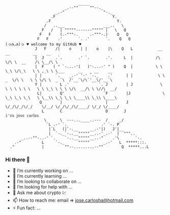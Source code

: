                                     _____
                              _.--""     ""--._                                                       
                          _.-"                 "-._                                                   
                        .F                         Y.                                                 
                      .F                             Y.                                               
                     /   ..___                 ___..   \                                              
                    F   /   | """""-------""""" |   \   Q                                             
                   F   F    (.-"""-.     .-"""-.)    Q   Q                                            
                  F   F    .'       `. .'       `.    Q   Q                  (っ◔◡◔)っ ♥ welcome to my GitHub ♥ 
                 J   F    /|    o    | |    o    |\    Q   L           __  __          __    __                         
                 |  J     .`.       .' `.       .'.     L  |          /\ \/\ \  __    /\ \__/\ \                           
                 |  F    ( " `-...-'(   )'-...-' " )    Q  |          \ \ \_\ \/\_\   \ \ ,_\ \ \___      __   _ __    __   
                 | |      `.    _.-' '-' `-._    .'      | |           \ \  _  \/\ \   \ \ \/\ \  _ `\  /'__`\/\`'__\/'__`\ 
                 Y |        L .'             `. J        | J            \ \ \ \ \ \ \   \ \ \_\ \ \ \ \/\  __/\ \ \//\  __/ 
                  L|        Q'                 `F        |J              \ \_\ \_\ \_\   \ \__\\ \_\ \_\ \____\\ \_\\ \____\
                   Q        |                   |        J                \/_/\/_/\/_/    \/__/ \/_/\/_/\/____/ \/_/ \/____/
                    L       C                   D       J                              𝕚'𝕞 𝕛𝕠𝕤𝕖 𝕔𝕒𝕣𝕝𝕠𝕤
                     \      \  ---...____..---  /     _/
                      `L .-' `.               .' `-. P
                       |`L   (|`-.__     __.-'|)   J'|__
                       |  `-._`-..__"""""__..-'_.-'  |  """..
           _..--""-..-' `.    `-..__"""""__..-"    .'\       `-.
        .-"         L     `-._      """""      _.-'   L  *****:::.
      ."            |         ""--.........--""        Q  *****...L

### Hi there 👋

- 🔭 I’m currently working on ...
- 🌱 I’m currently learning ...
- 👯 I’m looking to collaborate on ...
- 🤔 I’m looking for help with ...
- 💬 Ask me about crypto 💹
- 📫 How to reach me: email => jose.carlosha@hotmail.com
- ⚡ Fun fact: ...

